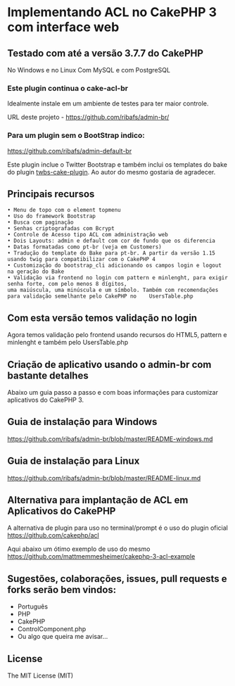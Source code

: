 # Implementando ACL no CakePHP 3 com interface web

## Testado com até a versão 3.7.7 do CakePHP
No Windows e no Linux
Com MySQL e com PostgreSQL

### Este plugin continua o cake-acl-br

Idealmente instale em um ambiente de testes para ter maior controle.

URL deste projeto - https://github.com/ribafs/admin-br/

### Para um plugin sem o BootStrap indico:

https://github.com/ribafs/admin-default-br

Este plugin inclue o Twitter Bootstrap e também inclui os templates do bake do plugin [twbs-cake-plugin](https://github.com/elboletaire/twbs-cake-plugin). Ao autor do mesmo gostaria de agradecer.

## Principais recursos    
    • Menu de topo com o element topmenu 
    • Uso do framework Bootstrap
    • Busca com paginação 
    • Senhas criptografadas com Bcrypt 
    • Controle de Acesso tipo ACL com administração web 
    • Dois Layouts: admin e default com cor de fundo que os diferencia
    • Datas formatadas como pt-br (veja em Customers)
    • Tradução do template do Bake para pt-br. A partir da versão 1.15 usando twig para compatibilizar com o CakePHP 4
    • Customização do bootstrap_cli adicionando os campos login e logout na geração do Bake
    • Validação via frontend no login com pattern e minlenght, para exigir senha forte, com pelo menos 8 dígitos,     
    uma maiúscula, uma minúscula e um símbolo. Também com recomendações para validação semelhante pelo CakePHP no    UsersTable.php

## Com esta versão temos validação no login
Agora temos validação pelo frontend usando recursos do HTML5, pattern e minlenght e também pelo UsersTable.php
    
## Criação de aplicativo usando o admin-br com bastante detalhes

Abaixo um guia passo a passo e com boas informações para customizar aplicativos do CakePHP 3.

## Guia de instalação para Windows

https://github.com/ribafs/admin-br/blob/master/README-windows.md

## Guia de instalação para Linux

https://github.com/ribafs/admin-br/blob/master/README-linux.md

## Alternativa para implantação de ACL em Aplicativos do CakePHP

A alternativa de plugin para uso no terminal/prompt é o uso do plugin oficial
https://github.com/cakephp/acl

Aqui abaixo um ótimo exemplo de uso do mesmo
https://github.com/mattmemmesheimer/cakephp-3-acl-example

## Sugestões, colaborações, issues, pull requests e forks serão bem vindos:

- Português
- PHP
- CakePHP
- ControlComponent.php
- Ou algo que queira me avisar...

License
-------

The MIT License (MIT)
